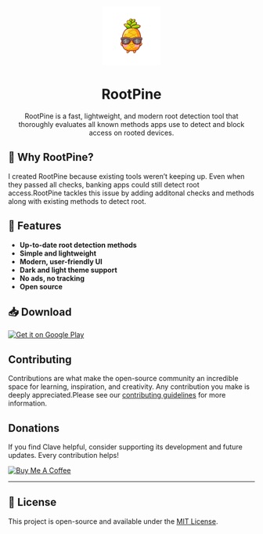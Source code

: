 <div align="center">
 <img src="https://github.com/ansxuman/rootpine/blob/main/app/src/main/res/mipmap-xxxhdpi/ic_launcher_monochrome.png" alt="Clave Logo" width="120" />
  <h1>RootPine</h1>
  <p>RootPine is a fast, lightweight, and modern root detection tool that thoroughly evaluates all known methods apps use to detect and block access on rooted devices.</p>
</div>

## 🎯 Why RootPine?

I created RootPine because existing tools weren’t keeping up. Even when they passed all checks, banking apps could still detect root access.RootPine tackles this issue by adding additonal checks and methods along with existing methods to detect root.

## 📱 Features  

- **Up-to-date root detection methods**  
- **Simple and lightweight**  
- **Modern, user-friendly UI**  
- **Dark and light theme support**  
- **No ads, no tracking**  
- **Open source**  


## 📥 Download

<a href='https://play.google.com/store/apps/details?id=com.ansxuman.rootpine'>
  <img alt='Get it on Google Play' src='https://play.google.com/intl/en_us/badges/static/images/badges/en_badge_web_generic.png' width="200"/>
</a>

## Contributing

Contributions are what make the open-source community an incredible space for learning, inspiration, and creativity. Any contribution you make is deeply appreciated.Please see our [contributing guidelines](./.github/CONTRIBUTING.md) for more information.

## **Donations**

If you find Clave helpful, consider supporting its development and future updates. Every contribution helps!  

<a href="https://buymeacoffee.com/ansxuman" target="_blank">
<img src="https://cdn.buymeacoffee.com/buttons/v2/default-yellow.png" alt="Buy Me A Coffee" style="height: 60px !important;width: 217px !important;">
</a>

---

## 📝 License

This project is open-source and available under the [MIT License](LICENSE).
